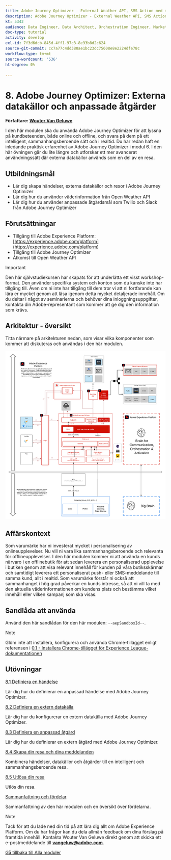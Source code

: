 ```yaml
---
title: Adobe Journey Optimizer - External Weather API, SMS Action med mera
description: Adobe Journey Optimizer - External Weather API, SMS Action med mera
kt: 5342
audience: Data Engineer, Data Architect, Orchestration Engineer, Marketer
doc-type: tutorial
activity: develop
exl-id: 7f3d6dcb-845d-4ff1-97c3-8e93b8d2c624
source-git-commit: cc7a77c4dd380ae1bc23dc75608e8e2224dfe78c
workflow-type: tm+mt
source-wordcount: '536'
ht-degree: 0%

---
```


# 8. Adobe Journey Optimizer: Externa datakällor och anpassade åtgärder

**Författare: [Wouter Van Geluwe](https://www.linkedin.com/in/woutervangeluwe/)**

I den här modulen ska du använda Adobe Journey Optimizer för att lyssna på kundbeteenden, både online och offline, och svara på dem på ett intelligent, sammanhangsberoende sätt och i realtid. Du har redan haft en inledande praktisk erfarenhet av Adobe Journey Optimizer i modul 6. I den här övningen går du lite längre och utforskar ett mer avancerat användningssätt där externa datakällor används som en del av en resa.

## Utbildningsmål

- Lär dig skapa händelser, externa datakällor och resor i Adobe Journey Optimizer
- Lär dig hur du använder väderinformation från Open Weather API
- Lär dig hur du använder anpassade åtgärdsmål som Twilio och Slack från Adobe Journey Optimizer

## Förutsättningar

- Tillgång till Adobe Experience Platform: [https://experience.adobe.com/platform](https://experience.adobe.com/platform)
- Tillgång till Adobe Journey Optimizer
- Åtkomst till Open Weather API

>[!IMPORTANT]
>
>Den här självstudiekursen har skapats för att underlätta ett visst workshop-format. Den använder specifika system och konton som du kanske inte har tillgång till. Även om ni inte har tillgång till dem tror vi att ni fortfarande kan lära er mycket genom att läsa igenom detta mycket detaljerade innehåll. Om du deltar i något av seminarierna och behöver dina inloggningsuppgifter, kontakta din Adobe-representant som kommer att ge dig den information som krävs.

## Arkitektur - översikt

Titta närmare på arkitekturen nedan, som visar vilka komponenter som kommer att diskuteras och användas i den här modulen.

![Arkitektur - översikt](../../assets/images/architecturem12.png)

## Affärskontext

Som varumärke har ni investerat mycket i personalisering av onlineupplevelser. Nu vill ni vara lika sammanhangsberoende och relevanta för offlineupplevelser.
I den här modulen kommer ni att använda en kunds närvaro i en offlinebutik för att sedan leverera en personaliserad upplevelse i butiken genom att visa relevant innehåll för kunden på våra butiksskärmar och samtidigt leverera ett personaliserat push- eller SMS-meddelande till samma kund, allt i realtid.
Som varumärke förstår ni också att sammanhanget i hög grad påverkar en kunds intresse, så att ni vill ta med den aktuella väderinformationen om kundens plats och bestämma vilket innehåll eller vilken kampanj som ska visas.

## Sandlåda att använda

Använd den här sandlådan för den här modulen: `--aepSandboxId--`.

>[!NOTE]
>
>Glöm inte att installera, konfigurera och använda Chrome-tillägget enligt referensen i [0.1 - Installera Chrome-tillägget för Experience League-dokumentationen](../module0/ex1.md)

## Utövningar

[8.1 Definiera en händelse](./ex1.md)

Lär dig hur du definierar en anpassad händelse med Adobe Journey Optimizer.

[8.2 Definiera en extern datakälla](./ex2.md)

Lär dig hur du konfigurerar en extern datakälla med Adobe Journey Optimizer.

[8.3 Definiera en anpassad åtgärd](./ex3.md)

Lär dig hur du definierar en extern åtgärd med Adobe Journey Optimizer.

[8.4 Skapa din resa och dina meddelanden](./ex4.md)

Kombinera händelser, datakällor och åtgärder till en intelligent och sammanhangsberoende resa.

[8.5 Utlösa din resa](./ex5.md)

Utlös din resa.

[Sammanfattning och fördelar](./summary.md)

Sammanfattning av den här modulen och en översikt över fördelarna.

>[!NOTE]
>
>Tack för att du lade ned din tid på att lära dig allt om Adobe Experience Platform. Om du har frågor kan du dela allmän feedback om dina förslag på framtida innehåll. Kontakta Wouter Van Geluwe direkt genom att skicka ett e-postmeddelande till **vangeluw@adobe.com**.

[Gå tillbaka till Alla moduler](../../overview.md)
